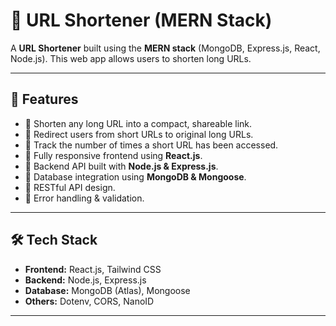 # 🔗 URL Shortener (MERN Stack)

A **URL Shortener** built using the **MERN stack** (MongoDB, Express.js, React, Node.js). This web app allows users to shorten long URLs.

---

## 🚀 Features
- 🔹 Shorten any long URL into a compact, shareable link.
- 🔹 Redirect users from short URLs to original long URLs.
- 🔹 Track the number of times a short URL has been accessed.
- 🔹 Fully responsive frontend using **React.js**.
- 🔹 Backend API built with **Node.js & Express.js**.
- 🔹 Database integration using **MongoDB & Mongoose**.
- 🔹 RESTful API design.
- 🔹 Error handling & validation.

---

## 🛠️ Tech Stack
- **Frontend:** React.js, Tailwind CSS
- **Backend:** Node.js, Express.js
- **Database:** MongoDB (Atlas), Mongoose
- **Others:** Dotenv, CORS, NanoID

---
